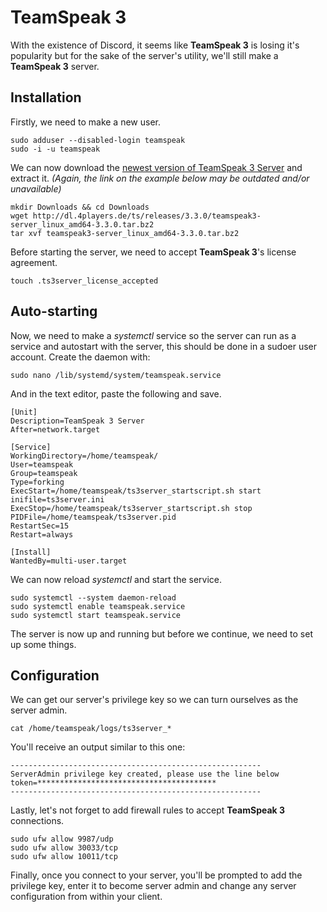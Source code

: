 # TeamSpeak 3

With the existence of Discord, it seems like **TeamSpeak 3** is losing it's popularity but for the sake of the server's utility, we'll still make a **TeamSpeak 3** server.

## Installation

Firstly, we need to make a new user.

    sudo adduser --disabled-login teamspeak
    sudo -i -u teamspeak

We can now download the [newest version of TeamSpeak 3 Server](https://www.teamspeak.com/en/downloads#server) and extract it. *(Again, the link on the example below may be outdated and/or unavailable)*

    mkdir Downloads && cd Downloads
    wget http://dl.4players.de/ts/releases/3.3.0/teamspeak3-server_linux_amd64-3.3.0.tar.bz2
    tar xvf teamspeak3-server_linux_amd64-3.3.0.tar.bz2

Before starting the server, we need to accept **TeamSpeak 3**'s license agreement.

    touch .ts3server_license_accepted

## Auto-starting

Now, we need to make a *systemctl* service so the server can run as a service and autostart with the server, this should be done in a sudoer user account. Create the daemon with:

    sudo nano /lib/systemd/system/teamspeak.service

And in the text editor, paste the following and save.

    [Unit]
    Description=TeamSpeak 3 Server
    After=network.target

    [Service]
    WorkingDirectory=/home/teamspeak/
    User=teamspeak
    Group=teamspeak
    Type=forking
    ExecStart=/home/teamspeak/ts3server_startscript.sh start inifile=ts3server.ini
    ExecStop=/home/teamspeak/ts3server_startscript.sh stop
    PIDFile=/home/teamspeak/ts3server.pid
    RestartSec=15
    Restart=always

    [Install]
    WantedBy=multi-user.target

We can now reload *systemctl* and start the service.

    sudo systemctl --system daemon-reload
    sudo systemctl enable teamspeak.service
    sudo systemctl start teamspeak.service

The server is now up and running but before we continue, we need to set up some things.

## Configuration

We can get our server's privilege key so we can turn ourselves as the server admin.

    cat /home/teamspeak/logs/ts3server_*

You'll receive an output similar to this one:

    --------------------------------------------------------
    ServerAdmin privilege key created, please use the line below
    token=****************************************
    --------------------------------------------------------

Lastly, let's not forget to add firewall rules to accept **TeamSpeak 3** connections.

    sudo ufw allow 9987/udp
    sudo ufw allow 30033/tcp
    sudo ufw allow 10011/tcp

Finally, once you connect to your server, you'll be prompted to add the privilege key, enter it to become server admin and change any server configuration from within your client.
